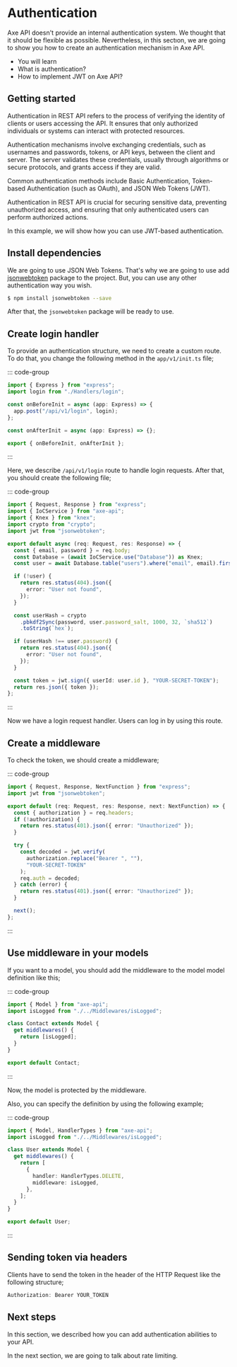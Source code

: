 # Authentication

<p class="description">
Axe API doesn't provide an internal authentication system. We thought that it should be flexible as possible. Nevertheless, in this sectıon, we are going to show you how to create an authentication mechanism in Axe API.
</p>

<ul class="intro">
  <li>You will learn</li>
  <li>What is authentication?</li>
  <li>How to implement JWT on Axe API?</li>
</ul>

## Getting started

Authentication in REST API refers to the process of verifying the identity of clients or users accessing the API. It ensures that only authorized individuals or systems can interact with protected resources.

Authentication mechanisms involve exchanging credentials, such as usernames and passwords, tokens, or API keys, between the client and server. The server validates these credentials, usually through algorithms or secure protocols, and grants access if they are valid.

Common authentication methods include Basic Authentication, Token-based Authentication (such as OAuth), and JSON Web Tokens (JWT).

Authentication in REST API is crucial for securing sensitive data, preventing unauthorized access, and ensuring that only authenticated users can perform authorized actions.

In this example, we will show how you can use JWT-based authentication.

## Install dependencies

We are going to use JSON Web Tokens. That's why we are going to use add [jsonwebtoken](https://www.npmjs.com/package/jsonwebtoken) package to the project. But, you can use any other authentication way you wish.

```bash
$ npm install jsonwebtoken --save
```

After that, the `jsonwebtoken` package will be ready to use.

## Create login handler

To provide an authentication structure, we need to create a custom route. To do that, you change the following method in the `app/v1/init.ts` file;

::: code-group

```ts [app/v1/init.ts]
import { Express } from "express";
import login from "./Handlers/login";

const onBeforeInit = async (app: Express) => {
  app.post("/api/v1/login", login);
};

const onAfterInit = async (app: Express) => {};

export { onBeforeInit, onAfterInit };
```

:::

Here, we describe `/api/v1/login` route to handle login requests. After that, you should create the following file;

::: code-group

```ts [app/v1/Handlers/login.ts]
import { Request, Response } from "express";
import { IoCService } from "axe-api";
import { Knex } from "knex";
import crypto from "crypto";
import jwt from "jsonwebtoken";

export default async (req: Request, res: Response) => {
  const { email, password } = req.body;
  const Database = (await IoCService.use("Database")) as Knex;
  const user = await Database.table("users").where("email", email).first();

  if (!user) {
    return res.status(404).json({
      error: "User not found",
    });
  }

  const userHash = crypto
    .pbkdf2Sync(password, user.password_salt, 1000, 32, `sha512`)
    .toString(`hex`);

  if (userHash !== user.password) {
    return res.status(404).json({
      error: "User not found",
    });
  }

  const token = jwt.sign({ userId: user.id }, "YOUR-SECRET-TOKEN");
  return res.json({ token });
};
```

:::

Now we have a login request handler. Users can log in by using this route.

## Create a middleware

To check the token, we should create a middleware;

::: code-group

```ts [app/v1/Middlewares/isLogged.ts]
import { Request, Response, NextFunction } from "express";
import jwt from "jsonwebtoken";

export default (req: Request, res: Response, next: NextFunction) => {
  const { authorization } = req.headers;
  if (!authorization) {
    return res.status(401).json({ error: "Unauthorized" });
  }

  try {
    const decoded = jwt.verify(
      authorization.replace("Bearer ", ""),
      "YOUR-SECRET-TOKEN"
    );
    req.auth = decoded;
  } catch (error) {
    return res.status(401).json({ error: "Unauthorized" });
  }

  next();
};
```

:::

## Use middleware in your models

If you want to a model, you should add the middleware to the model model definition like this;

::: code-group

```ts [app/v1/Models/Contact.ts]
import { Model } from "axe-api";
import isLogged from "./../Middlewares/isLogged";

class Contact extends Model {
  get middlewares() {
    return [isLogged];
  }
}

export default Contact;
```

:::

Now, the model is protected by the middleware.

Also, you can specify the definition by using the following example;

::: code-group

```ts [app/v1/Models/Contact.ts]
import { Model, HandlerTypes } from "axe-api";
import isLogged from "./../Middlewares/isLogged";

class User extends Model {
  get middlewares() {
    return [
      {
        handler: HandlerTypes.DELETE,
        middleware: isLogged,
      },
    ];
  }
}

export default User;
```

:::

## Sending token via headers

Clients have to send the token in the header of the HTTP Request like the following structure;

```js
Authorization: Bearer YOUR_TOKEN
```

## Next steps

In this section, we described how you can add authentication abilities to your API.

In the next section, we are going to talk about rate limiting.
